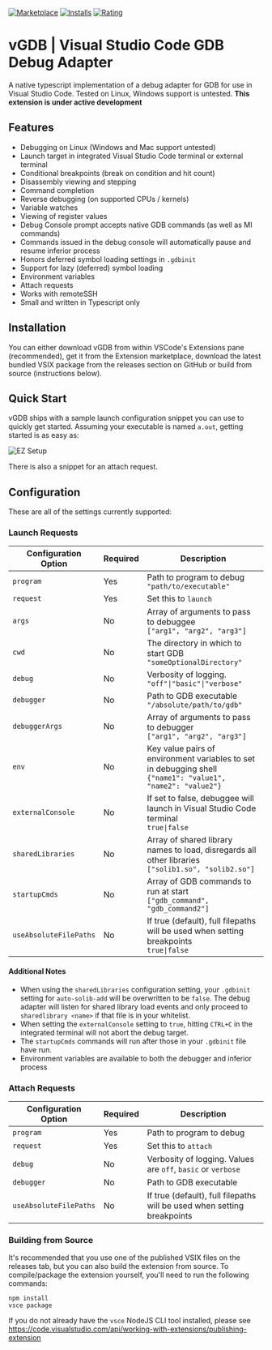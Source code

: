[![Marketplace](https://vsmarketplacebadge.apphb.com/version-short/penagos.vgdb.svg)](https://marketplace.visualstudio.com/items?itemName=penagos.vgdb)
[![Installs](https://vsmarketplacebadge.apphb.com/installs-short/penagos.vgdb.svg)](https://marketplace.visualstudio.com/items?itemName=penagos.vgdb)
[![Rating](https://vsmarketplacebadge.apphb.com/rating-short/penagos.vgdb.svg)](https://marketplace.visualstudio.com/items?itemName=penagos.vgdb&ssr=false#review-details)
# vGDB | Visual Studio Code GDB Debug Adapter

A native typescript implementation of a debug adapter for GDB for use in Visual Studio Code. Tested on Linux, Windows support is untested. **This extension is under active development**

## Features

- Debugging on Linux (Windows and Mac support untested)
- Launch target in integrated Visual Studio Code terminal or external terminal
- Conditional breakpoints (break on condition and hit count)
- Disassembly viewing and stepping
- Command completion
- Reverse debugging (on supported CPUs / kernels)
- Variable watches
- Viewing of register values
- Debug Console prompt accepts native GDB commands (as well as MI commands)
- Commands issued in the debug console will automatically pause and resume inferior process
- Honors deferred symbol loading settings in `.gdbinit`
- Support for lazy (deferred) symbol loading
- Environment variables
- Attach requests
- Works with remoteSSH
- Small and written in Typescript only

## Installation

You can either download vGDB from within VSCode's Extensions pane (recommended), get it from the Extension marketplace, download the latest bundled VSIX package from the releases section on GitHub or build from source (instructions below).
## Quick Start

vGDB ships with a sample launch configuration snippet you can use to quickly get started. Assuming your executable is named `a.out`, getting started is as easy as:

![EZ Setup](resources/ezsetup.gif)

There is also a snippet for an attach request.

## Configuration

These are all of the settings currently supported:

### Launch Requests

| Configuration Option  | Required | Description                                                              |
| --------------------- |----------|--------------------------------------------------------------------------|
| `program`             | Yes      | Path to program to debug<br>```"path/to/executable"```                   |
| `request`             | Yes      | Set this to `launch`                                                     |
| `args`                | No       | Array of arguments to pass to debuggee<br>```["arg1", "arg2", "arg3"]``` |
| `cwd`                 | No       | The directory in which to start GDB<br>```"someOptionalDirectory"```     |
| `debug`               | No       | Verbosity of logging.<br>```"off"\|"basic"\|"verbose"```                 |
| `debugger`            | No       | Path to GDB executable<br>```"/absolute/path/to/gdb"```                  |
| `debuggerArgs`        | No       | Array of arguments to pass to debugger<br>```["arg1", "arg2", "arg3"]``` |
| `env`                 | No       | Key value pairs of environment variables to set in debugging shell<br>```{"name1": "value1", "name2": "value2"}``` |
| `externalConsole`     | No       | If set to false, debuggee will launch in Visual Studio Code terminal<br>```true\|false``` |
| `sharedLibraries`     | No       | Array of shared library names to load, disregards all other libraries<br>```["solib1.so", "solib2.so"]``` |
| `startupCmds`         | No       | Array of GDB commands to run at start<br>```["gdb_command", "gdb_command2"]``` |
| `useAbsoluteFilePaths`| No       | If true (default), full filepaths will be used when setting breakpoints<br>```true\|false``` |


#### Additional Notes
- When using the `sharedLibraries` configuration setting, your `.gdbinit` setting for `auto-solib-add` will be overwritten to be `false`. The debug adapter will listen for shared library load events and only proceed to `sharedlibrary <name>` if that file is in your whitelist.
- When setting the `externalConsole` setting to `true`, hitting `CTRL+C` in the integrated terminal will not abort the debug target.
- The `startupCmds` commands will run after those in your `.gdbinit` file have run.
- Environment variables are available to both the debugger and inferior process

### Attach Requests

| Configuration Option  | Required | Description                                                              |
| --------------------- |----------|--------------------------------------------------------------------------|
| `program`             | Yes      | Path to program to debug                                                 |
| `request`             | Yes      | Set this to `attach`                                                     |
| `debug`               | No       | Verbosity of logging. Values are `off`, `basic` or `verbose`             |
| `debugger`            | No       | Path to GDB executable                                                   |
| `useAbsoluteFilePaths`| No       | If true (default), full filepaths will be used when setting breakpoints  |

### Building from Source

It's recommended that you use one of the published VSIX files on the releases tab, but you can also build the extension from source. To compile/package the extension yourself, you'll need to run the following commands:

```
npm install
vsce package
```

If you do not already have the `vsce` NodeJS CLI tool installed, please see https://code.visualstudio.com/api/working-with-extensions/publishing-extension
